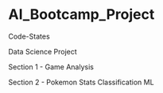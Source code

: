 # AI_Bootcamp_Project

Code-States

Data Science Project

Section 1 - Game Analysis

Section 2 - Pokemon Stats Classification ML

